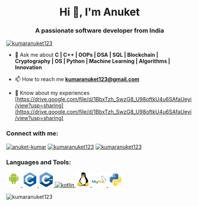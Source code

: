 
<h1 align="center">Hi 👋, I'm Anuket</h1>
<h3 align="center">A passionate software developer from India</h3>


<p align="left"> <a href="https://github.com/ryo-ma/github-profile-trophy"><img src="https://github-profile-trophy.vercel.app/?username=kumaranuket123" alt="kumaranuket123" /></a> </p>

- 💬 Ask me about **C | C++ | OOPs | DSA | SQL | Blockchain | Cryptography | OS | Python | Machine Learning | Algorithms | Innovation**

- 📫 How to reach me **kumaranuket123@gmail.com**

- 📄 Know about my experiences [https://drive.google.com/file/d/1BbxTzh_SwzG8_U98oftkU4u6SAfaUeyi/view?usp=sharing](https://drive.google.com/file/d/1BbxTzh_SwzG8_U98oftkU4u6SAfaUeyi/view?usp=sharing)

<h3 align="left">Connect with me:</h3>
<p align="left">
<a href="https://linkedin.com/in/anuket-kumar" target="blank"><img align="center" src="https://raw.githubusercontent.com/rahuldkjain/github-profile-readme-generator/master/src/images/icons/Social/linked-in-alt.svg" alt="anuket-kumar" height="30" width="40" /></a>
<a href="https://fb.com/kumaranuket123" target="blank"><img align="center" src="https://raw.githubusercontent.com/rahuldkjain/github-profile-readme-generator/master/src/images/icons/Social/facebook.svg" alt="kumaranuket123" height="30" width="40" /></a>
<a href="https://www.leetcode.com/kumaranuket123" target="blank"><img align="center" src="https://raw.githubusercontent.com/rahuldkjain/github-profile-readme-generator/master/src/images/icons/Social/leet-code.svg" alt="kumaranuket123" height="30" width="40" /></a>
</p>

<h3 align="left">Languages and Tools:</h3>
<p align="left"> <a href="https://developer.android.com" target="_blank" rel="noreferrer"> <img src="https://raw.githubusercontent.com/devicons/devicon/master/icons/android/android-original-wordmark.svg" alt="android" width="40" height="40"/> </a> <a href="https://www.cprogramming.com/" target="_blank" rel="noreferrer"> <img src="https://raw.githubusercontent.com/devicons/devicon/master/icons/c/c-original.svg" alt="c" width="40" height="40"/> </a> <a href="https://www.w3schools.com/cpp/" target="_blank" rel="noreferrer"> <img src="https://raw.githubusercontent.com/devicons/devicon/master/icons/cplusplus/cplusplus-original.svg" alt="cplusplus" width="40" height="40"/> </a> <a href="https://kotlinlang.org" target="_blank" rel="noreferrer"> <img src="https://www.vectorlogo.zone/logos/kotlinlang/kotlinlang-icon.svg" alt="kotlin" width="40" height="40"/> </a> <a href="https://www.linux.org/" target="_blank" rel="noreferrer"> <img src="https://raw.githubusercontent.com/devicons/devicon/master/icons/linux/linux-original.svg" alt="linux" width="40" height="40"/> </a> <a href="https://www.mysql.com/" target="_blank" rel="noreferrer"> <img src="https://raw.githubusercontent.com/devicons/devicon/master/icons/mysql/mysql-original-wordmark.svg" alt="mysql" width="40" height="40"/> </a> <a href="https://www.python.org" target="_blank" rel="noreferrer"> <img src="https://raw.githubusercontent.com/devicons/devicon/master/icons/python/python-original.svg" alt="python" width="40" height="40"/> </a> </p>

<p><img align="center" src="https://github-readme-stats.vercel.app/api/top-langs?username=kumaranuket123&show_icons=true&locale=en&layout=compact" alt="kumaranuket123" /></p>
